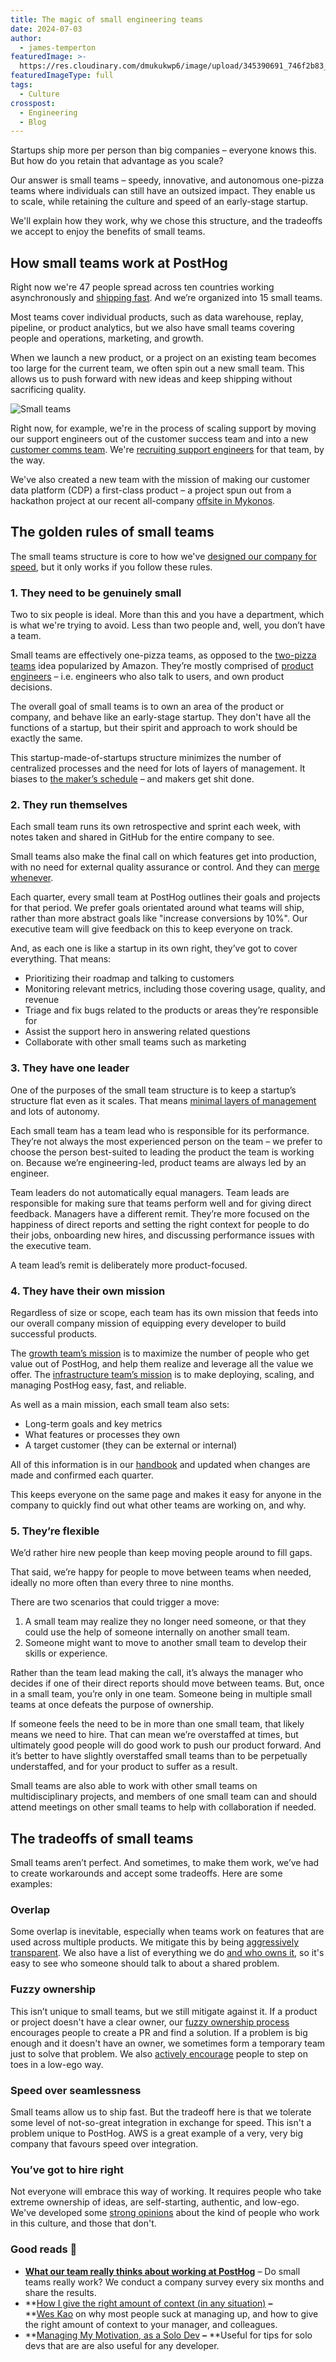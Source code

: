 ```yaml
---
title: The magic of small engineering teams
date: 2024-07-03
author:
  - james-temperton
featuredImage: >-
  https://res.cloudinary.com/dmukukwp6/image/upload/345390691_746f2b83_6290_4d68_b612_dd9360b43515_20e0f385a7.jpg
featuredImageType: full
tags:
  - Culture
crosspost:
  - Engineering
  - Blog
---
```


Startups ship more per person than big companies – everyone knows this. But how do you retain that advantage as you scale?

Our answer is small teams – speedy, innovative, and autonomous one-pizza teams where individuals can still have an outsized impact. They enable us to scale, while retaining the culture and speed of an early-stage startup.

We'll explain how they work, why we chose this structure, and the tradeoffs we accept to enjoy the benefits of small teams.

## How small teams work at PostHog

Right now we're 47 people spread across ten countries working asynchronously and [shipping fast](https://github.com/PostHog/posthog.com/blob/small-teams-ship-fast/contents/newsletter/changelog/2024). And we’re organized into 15 small teams.

Most teams cover individual products, such as data warehouse, replay, pipeline, or product analytics, but we also have small teams covering people and operations, marketing, and growth.

When we launch a new product, or a project on an existing team becomes too large for the current team, we often spin out a new small team. This allows us to push forward with new ideas and keep shipping without sacrificing quality.

![Small teams](https://res.cloudinary.com/dmukukwp6/image/upload/small_team_1_cdceda04ab.png)

Right now, for example, we're in the process of scaling support by moving our support engineers out of the customer success team and into a new [customer comms team](https://github.com/PostHog/posthog.com/blob/small-teams-ship-fast/teams/customer-comms). We're [recruiting support engineers](/careers/support-engineer) for that team, by the way.

We've also created a new team with the mission of making our customer data platform (CDP) a first-class product – a project spun out from a hackathon project at our recent all-company [offsite in Mykonos](https://github.com/PostHog/posthog.com/blob/small-teams-ship-fast/blog/mykonos-hackathon).

## The golden rules of small teams

The small teams structure is core to how we've [designed our company for speed](https://newsletter.posthog.com/p/how-to-design-your-company-for-speed), but it only works if you follow these rules.

### 1. They need to be genuinely small

Two to six people is ideal. More than this and you have a department, which is what we're trying to avoid. Less than two people and, well, you don’t have a team.

Small teams are effectively one-pizza teams, as opposed to the [two-pizza teams](https://docs.aws.amazon.com/whitepapers/latest/introduction-devops-aws/two-pizza-teams.html) idea popularized by Amazon. They’re mostly comprised of [product engineers](/blog/what-is-a-product-engineer) – i.e. engineers who also talk to users, and own product decisions.

The overall goal of small teams is to own an area of the product or company, and behave like an early-stage startup. They don't have all the functions of a startup, but their spirit and approach to work should be exactly the same.

This startup-made-of-startups structure minimizes the number of centralized processes and the need for lots of layers of management. It biases to [the maker’s schedule](https://www.paulgraham.com/makersschedule.html) – and makers get shit done.

### 2. They run themselves

Each small team runs its own retrospective and sprint each week, with notes taken and shared in GitHub for the entire company to see.

Small teams also make the final call on which features get into production, with no need for external quality assurance or control. And they can [merge whenever](/handbook/engineering/development-process#merging).

Each quarter, every small team at PostHog outlines their goals and projects for that period. We prefer goals orientated around what teams will ship, rather than more abstract goals like "increase conversions by 10%". Our executive team will give feedback on this to keep everyone on track.

And, as each one is like a startup in its own right, they’ve got to cover everything. That means:

* Prioritizing their roadmap and talking to customers
* Monitoring relevant metrics, including those covering usage, quality, and revenue
* Triage and fix bugs related to the products or areas they’re responsible for
* Assist the support hero in answering related questions
* Collaborate with other small teams such as marketing

### 3. They have one leader

One of the purposes of the small team structure is to keep a startup’s structure flat even as it scales. That means [minimal layers of management](/handbook/company/management) and lots of autonomy.

Each small team has a team lead who is responsible for its performance. They’re not always the most experienced person on the team – we prefer to choose the person best-suited to leading the product the team is working on. Because we’re engineering-led, product teams are always led by an engineer.

Team leaders do not automatically equal managers. Team leads are responsible for making sure that teams perform well and for giving direct feedback. Managers have a different remit. They’re more focused on the happiness of direct reports and setting the right context for people to do their jobs, onboarding new hires, and discussing performance issues with the executive team.

A team lead’s remit is deliberately more product-focused.

<NewsletterForm />

### 4. They have their own mission

Regardless of size or scope, each team has its own mission that feeds into our overall company mission of equipping every developer to build successful products.

The [growth team’s mission](/teams/growth) is to maximize the number of people who get value out of PostHog, and help them realize and leverage all the value we offer. The [infrastructure team’s mission](/teams/infrastructure) is to make deploying, scaling, and managing PostHog easy, fast, and reliable.

As well as a main mission, each small team also sets:

* Long-term goals and key metrics
* What features or processes they own
* A target customer (they can be external or internal)

All of this information is in our [handbook](/handbook) and updated when changes are made and confirmed each quarter.

This keeps everyone on the same page and makes it easy for anyone in the company to quickly find out what other teams are working on, and why.

### 5. They’re flexible

We’d rather hire new people than keep moving people around to fill gaps.

That said, we’re happy for people to move between teams when needed, ideally no more often than every three to nine months.

There are two scenarios that could trigger a move:

1. A small team may realize they no longer need someone, or that they could use the help of someone internally on another small team.
2. Someone might want to move to another small team to develop their skills or experience.

Rather than the team lead making the call, it’s always the manager who decides if one of their direct reports should move between teams. But, once in a small team, you’re only in one team. Someone being in multiple small teams at once defeats the purpose of ownership.

If someone feels the need to be in more than one small team, that likely means we need to hire. That can mean we’re overstaffed at times, but ultimately good people will do good work to push our product forward. And it’s better to have slightly overstaffed small teams than to be perpetually understaffed, and for your product to suffer as a result.

Small teams are also able to work with other small teams on multidisciplinary projects, and members of one small team can and should attend meetings on other small teams to help with collaboration if needed.

## The tradeoffs of small teams

Small teams aren’t perfect. And sometimes, to make them work, we’ve had to create workarounds and accept some tradeoffs. Here are some examples:

### Overlap

Some overlap is inevitable, especially when teams work on features that are used across multiple products. We mitigate this by being [aggressively transparent](https://github.com/PostHog/posthog.com/blob/small-teams-ship-fast/founders/how-to-run-a-transparent-company). We also have a list of everything we do [and who owns it](https://github.com/PostHog/posthog.com/blob/small-teams-ship-fast/handbook/engineering/feature-ownership), so it's easy to see who someone should talk to about a shared problem.

### Fuzzy ownership

This isn’t unique to small teams, but we still mitigate against it. If a product or project doesn't have a clear owner, our [fuzzy ownership process](https://github.com/PostHog/posthog.com/blob/small-teams-ship-fast/handbook/company/fuzzy-ownership) encourages people to create a PR and find a solution. If a problem is big enough and it doesn't have an owner, we sometimes form a temporary team just to solve that problem. We also [actively encourage](/handbook/values) people to step on toes in a low-ego way.

### Speed over seamlessness

Small teams allow us to ship fast. But the tradeoff here is that we tolerate some level of not-so-great integration in exchange for speed. This isn't a problem unique to PostHog. AWS is a great example of a very, very big company that favours speed over integration.

### You’ve got to hire right

Not everyone will embrace this way of working. It requires people who take extreme ownership of ideas, are self-starting, authentic, and low-ego. We've developed some [strong opinions](https://newsletter.posthog.com/p/hiring-and-managing-cracked-engineers) about the kind of people who work in this culture, and those that don't.

### Good reads 📖

* **[What our team really thinks about working at PostHog](/blog/company-survey)** – Do small teams really work? We conduct a company survey every six months and share the results.
* **[How I give the right amount of context (in any situation)](https://newsletter.weskao.com/p/how-i-give-the-right-amount-of-context) **–**  \
**[Wes Kao](https://open.substack.com/users/4005715-wes-kao?utm_source=mentions) on why most people suck at managing up, and how to give the right amount of context to your manager, and colleagues.
* **[Managing My Motivation, as a Solo Dev](https://mbuffett.com/posts/maintaining-motivation) **–** **Useful for tips for solo devs that are are also useful for any developer.

<NewsletterForm />
